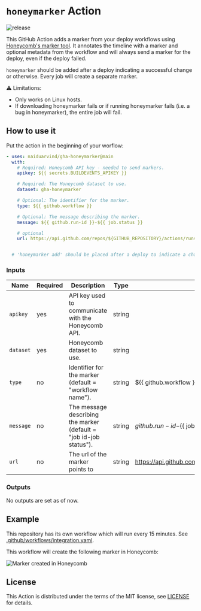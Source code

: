 # `honeymarker` Action

![release](/assets/honeymarker.gif)

This GitHub Action adds a marker from your deploy workflows using [Honeycomb's marker tool][honeymarker]. It annotates the timeline with a marker and optional metadata from the workflow and will always send a marker for the deploy, even if the deploy failed.

`honeymarker` should be added after a deploy indicating a successful change or otherwise. Every job will create a separate marker.

⚠️ Limitations:

- Only works on Linux hosts.
- If downloading honeymarker fails or if running honeymarker fails (i.e. a bug in honeymarker), the entire job will fail.

[honeymarker]: https://docs.honeycomb.io/working-with-your-data/customizing-your-query/markers/

## How to use it

Put the action in the beginning of your worflow:

```yaml
- uses: naiduarvind/gha-honeymarker@main
  with:
    # Required: Honeycomb API key - needed to send markers.
    apikey: ${{ secrets.BUILDEVENTS_APIKEY }}

    # Required: The Honeycomb dataset to use.
    dataset: gha-honeymarker

    # Optional: The identifier for the marker.
    type: ${{ github.workflow }}

    # Optional: The message describing the marker.
    message: ${{ github.run-id }}-${{ job.status }}

    # optional
    url: https://api.github.com/repos/${GITHUB_REPOSITORY}/actions/runs/${GITHUB_RUN_ID}


  # 'honeymarker add' should be placed after a deploy to indicate a change is successful or otherwise.
```

### Inputs

Name         | Required | Description                                                       | Type   | Default
-------------|----------|-------------------------------------------------------------------|--------|--------
`apikey`     | yes      | API key used to communicate with the Honeycomb API.               | string |
`dataset`    | yes      | Honeycomb dataset to use.                                         | string |
`type`       | no       | Identifier for the marker (default = "workflow name").            | string | ${{ github.workflow }}
`message`    | no       | The message describing the marker (default = "job id-job status").| string | ${{ github.run-id}}-${{ job.status }}
`url`        | no       | The url of the marker points to                                   | string | https://api.github.com/repos/${GITHUB_REPOSITORY}/actions/runs/${GITHUB_RUN_ID}

### Outputs

No outputs are set as of now.

## Example

This repository has its own workflow which will run every 15 minutes. See [.github/workflows/integration.yaml](./.github/workflows/integration.yaml).

This workflow will create the following marker in Honeycomb:

![Marker created in Honeycomb](/assets/marker.png)

## License

This Action is distributed under the terms of the MIT license, see [LICENSE](./LICENSE) for details.
